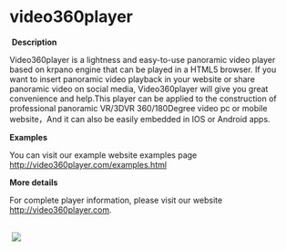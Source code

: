# video360player



&nbsp;<b>Description</b>

Video360player is a lightness and easy-to-use panoramic video player based on krpano engine that can be played in a HTML5 browser. If you want to insert panoramic video playback in your website or share panoramic video on social media, Video360player will give you great convenience and help.This player can be applied to the construction of professional panoramic VR/3DVR 360/180Degree video pc or mobile  website，And it can also be easily embedded in IOS or Android apps. 

<b>Examples</b>

You can visit our example website examples page
http://video360player.com/examples.html


<b>More details</b>

For complete player information, please visit our website http://video360player.com. 


</br>
&nbsp;<img src="https://krpano.com/plugins/userplugins/video360player/vlogo.png"/>
